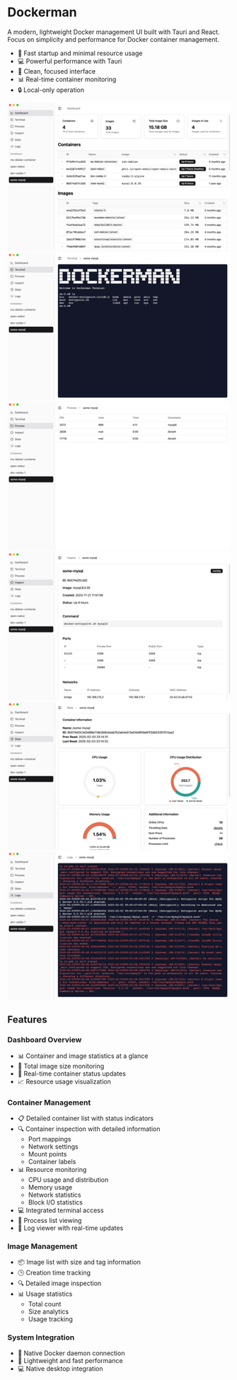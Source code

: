 # Dockerman

A modern, lightweight Docker management UI built with Tauri and React.
Focus on simplicity and performance for Docker container management.

- 🚀 Fast startup and minimal resource usage
- 💻 Powerful performance with Tauri
- 🎯 Clean, focused interface
- 📊 Real-time container monitoring
- 🔒 Local-only operation

![Dashboard Screenshot](public/screenshots/dashboard.png)
![Terminal Screenshot](public/screenshots/terminal.png)
![Process List Screenshot](public/screenshots/process.png)
![inspect Screenshot](public/screenshots/inspect.png)
![stats Screenshot](public/screenshots/stats.png)
![logs Screenshot](public/screenshots/logs.png)

## Features

### Dashboard Overview

- 📊 Container and image statistics at a glance
- 💾 Total image size monitoring
- 🔄 Real-time container status updates
- 📈 Resource usage visualization

### Container Management

- 📋 Detailed container list with status indicators
- 🔍 Container inspection with detailed information
  - Port mappings
  - Network settings
  - Mount points
  - Container labels
- 📊 Resource monitoring
  - CPU usage and distribution
  - Memory usage
  - Network statistics
  - Block I/O statistics
- 💻 Integrated terminal access
- 📝 Process list viewing
- 📜 Log viewer with real-time updates

### Image Management

- 📦 Image list with size and tag information
- 🕒 Creation time tracking
- 🔍 Detailed image inspection
- 📊 Usage statistics
  - Total count
  - Size analytics
  - Usage tracking

### System Integration

- 🔌 Native Docker daemon connection
- 🚀 Lightweight and fast performance
- 💻 Native desktop integration
